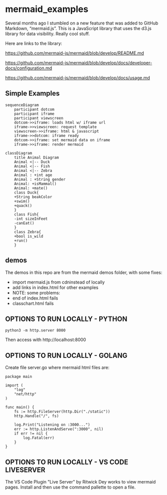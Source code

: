 # mermaid_examples

Several months ago I stumbled on a new feature that was added to GitHub Markdown, “mermaid.js”.  This is a JavaScript library that uses the d3.js library for data visibility.  Really cool stuff.  

Here are links to the library:

https://github.com/mermaid-js/mermaid/blob/develop/README.md

https://github.com/mermaid-js/mermaid/blob/develop/docs/developer-docs/configuration.md

https://github.com/mermaid-js/mermaid/blob/develop/docs/usage.md


## Simple Examples

```mermaid
sequenceDiagram
    participant dotcom
    participant iframe
    participant viewscreen
    dotcom->>iframe: loads html w/ iframe url
    iframe->>viewscreen: request template
    viewscreen->>iframe: html & javascript
    iframe->>dotcom: iframe ready
    dotcom->>iframe: set mermaid data on iframe
    iframe->>iframe: render mermaid
```


```mermaid
classDiagram
    title Animal Diagram
    Animal <|-- Duck
    Animal <|-- Fish
    Animal <|-- Zebra
    Animal : +int age
    Animal : +String gender
    Animal: +isMammal()
    Animal: +mate()
    class Duck{
	+String beakColor
	+swim()
	+quack()
    }
    class Fish{
	-int sizeInFeet
	-canEat()
    }
    class Zebra{
	+bool is_wild
	+run()
    }
```

## demos

The demos in this repo are from the mermaid demos folder, with some fixes:

- import mermaid.js from cdninstead of locally
- add links in index.html for other examples
- NOTE: some problems:
- end of index.html fails
- classchart.html fails


## OPTIONS TO RUN LOCALLY - PYTHON

```
python3 -m http.server 8000
```

Then access with http://localhost:8000


## OPTIONS TO RUN LOCALLY - GOLANG

Create file server.go where mermaid html files are: 

```
package main

import (
	"log"
	"net/http"
)

func main() {
	fs := http.FileServer(http.Dir("./static"))
	http.Handle("/", fs)

	log.Print("Listening on :3000...")
	err := http.ListenAndServe(":3000", nil)
	if err != nil {
		log.Fatal(err)
	}
}

```

## OPTIONS TO RUN LOCALLY - VS CODE LIVESERVER

The VS Code Plugin "Live Server" by Ritwick Dey works to view mermaid pages.  Install and then use the command pallette to open a file.

